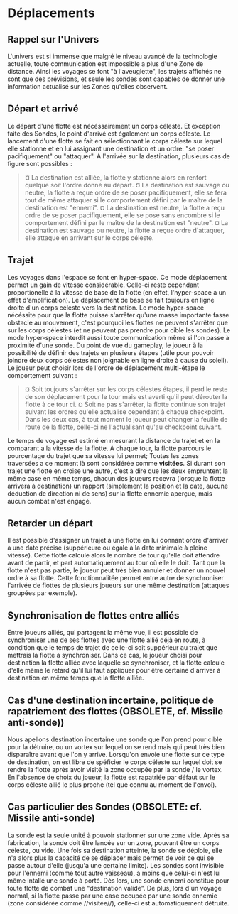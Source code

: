 # Déplacements #
## Rappel sur l'Univers ##
L'univers est si immense que malgré le niveau avancé de la technologie actuelle, toute communication est impossible a plus d'une Zone de distance.
Ainsi les voyages se font "à l'aveuglette", les trajets affichés ne sont que des prévisions, et seule les sondes sont capables de donner une information actualisé sur les Zones qu'elles observent.

## Départ et arrivé ##
Le départ d'une flotte est nécéssairement un corps céleste.
Et exception faite des Sondes, le point d'arrivé est également un corps céleste.
Le lancement d'une flotte se fait en sélectionnant le corps céleste sur lequel elle stationne et en lui assignant une destination et un ordre: "se poser pacifiquement" ou "attaquer".
A l'arrivée sur la destination, plusieurs cas de figure sont possibles :
> ¤ La destination est alliée, la flotte y stationne alors en renfort quelque soit l'ordre donné au départ.
> ¤ La destination est sauvage ou neutre, la flotte a reçue ordre de se poser pacifiquement, elle se fera tout de même attaquer si le comportement défini par le maître de la destination est "ennemi".
> ¤ La destination est neutre, la flotte a reçu ordre de se poser pacifiquement, elle se pose sans encombre si le comportement défini par le maître de la destination est "neutre".
> ¤ La destination est sauvage ou neutre, la flotte a reçue ordre d'attaquer, elle attaque en arrivant sur le corps céleste.

## Trajet ##
Les voyages dans l'espace se font en hyper-space. Ce mode déplacement permet un gain de vitesse considérable. Celle-ci reste cependant proportionelle à la vitesse de base de la flotte (en effet, l'hyper-space à un effet d'amplification).
Le déplacement de base se fait toujours en ligne droite d'un corps céleste vers la destination.
Le mode hyper-space nécéssite pour que la flotte puisse s'arrêter qu'une masse importante fasse obstacle au mouvement, c'est pourquoi les flottes ne peuvent s'arrêter que sur les corps célestes (et ne peuvent pas prendre pour cible les sondes).
Le mode hyper-space interdit aussi toute communication même si l'on passe à proximité d'une sonde.
Du point de vue du gameplay, le joueur à la possibilité de définir des trajets en plusieurs étapes (utile pour pouvoir joindre deux corps célestes non joignable en ligne droite à cause du soleil).
Le joueur peut choisir lors de l'ordre de déplacement multi-étape le comportement suivant :
> ¤ Soit toujours s'arrêter sur les corps célestes étapes, il perd le reste de son déplacement pour le tour mais est averti qu'il peut dérouter la flotte à ce tour ci.
> ¤ Soit ne pas s'arrêter, la flotte continue son trajet suivant les ordres qu'elle actualise cependant à chaque checkpoint.
Dans les deux cas, à tout moment le joueur peut changer la feuille de route de la flotte, celle-ci ne l'actualisant qu'au checkpoint suivant.

Le temps de voyage est estimé en mesurant la distance du trajet et en la comparant a la vitesse de la flotte.
A chaque tour, la flotte parcours le pourcentage du trajet que sa vitesse lui permet; Toutes les zones traversées a ce moment là sont considérée comme **visitées**.
Si durant son trajet une flotte en croise une autre, c'est à dire que les deux empruntent la même case en même temps, chacun des joueurs recevra (lorsque la flotte arrivera à destination) un rapport (simplement la position et la date, aucune déduction de direction ni de sens) sur la flotte ennemie aperçue, mais aucun combat n'est engagé.

## Retarder un départ ##
Il est possible d'assigner un trajet à une flotte en lui donnant ordre d'arriver à une date précise (suppérieure ou égale à la date minimale à pleine vitesse).
Cette flotte calcule alors le nombre de tour qu'elle doit attendre avant de partir, et part automatiquement au tour où elle le doit.
Tant que la flotte n'est pas partie, le joueur peut très bien annuler et donner un nouvel ordre à sa flotte.
Cette fonctionnalitée permet entre autre de synchroniser l'arrivée de flottes de plusieurs joueurs sur une même destination (attaques groupées par exemple).

## Synchronisation de flottes entre alliés ##
Entre joueurs alliés, qui partagent la même vue, il est possible de synchroniser une de ses flottes avec une flotte allié déjà en route, à condition que le temps de trajet de celle-ci soit suppérieur au trajet que mettrais la flotte à synchroniser.
Dans ce cas, le joueur choisi pour destination la flotte alliée avec laquelle se synchroniser, et la flotte calcule d'elle même le retard qu'il lui faut appliquer pour être certaine d'arriver à destination en même temps que la flotte alliée.

## Cas d'une destination incertaine, politique de rapatriement des flottes (OBSOLETE, cf. Missile anti-sonde)) ##
Nous apellons destination incertaine une sonde que l'on prend pour cible pour la détruire, ou un vortex sur lequel on se rend mais qui peut très bien disparaître avant que l'on y arrive.
Lorsqu'on envoie une flotte sur ce type de destination, on est libre de spéficier le corps céleste sur lequel doit se rendre la flotte après avoir visité la zone occupée par la sonde / le vortex.
En l'absence de choix du joueur, la flotte est rapatriée par défaut sur le corps céleste allié le plus proche (tel que connu au moment de l'envoi).

## Cas particulier des Sondes (OBSOLETE: cf. Missile anti-sonde) ##
La sonde est la seule unité à pouvoir stationner sur une zone vide.
Après sa fabrication, la sonde doit être lancée sur un zone, pouvant être un corps céleste, ou vide.
Une fois sa destination atteinte, la sonde se déploie, elle n'a alors plus la capacité de se déplacer mais permet de voir ce qui se passe autour d'elle (jusqu'a une certaine limite).
Les sondes sont invisible pour l'ennemi (comme tout autre vaisseau), a moins que celui-ci n'est lui même intallé une sonde à porté.
Dès lors, une sonde ennemi constitue pour toute flotte de combat une "destination valide".
De plus, lors d'un voyage normal, si la flotte passe par une case occupée par une sonde ennemie (zone considérée comme //visitée//), celle-ci est automatiquement détruite.
